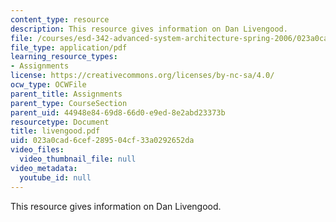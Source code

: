 ```yaml
---
content_type: resource
description: This resource gives information on Dan Livengood.
file: /courses/esd-342-advanced-system-architecture-spring-2006/023a0cad6cef289504cf33a0292652da_livengood.pdf
file_type: application/pdf
learning_resource_types:
- Assignments
license: https://creativecommons.org/licenses/by-nc-sa/4.0/
ocw_type: OCWFile
parent_title: Assignments
parent_type: CourseSection
parent_uid: 44948e84-69d8-66d0-e9ed-8e2abd23373b
resourcetype: Document
title: livengood.pdf
uid: 023a0cad-6cef-2895-04cf-33a0292652da
video_files:
  video_thumbnail_file: null
video_metadata:
  youtube_id: null
---
```

This resource gives information on Dan Livengood.
